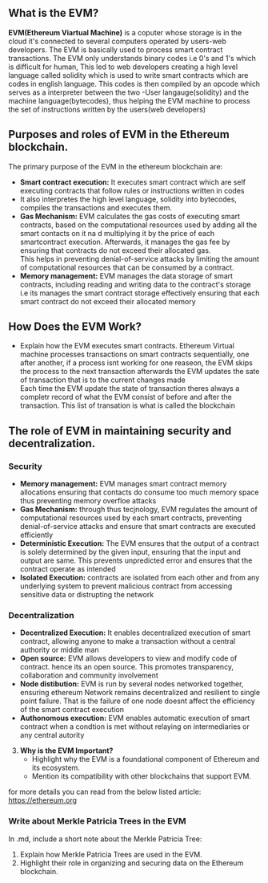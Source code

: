 ## What is the EVM?
  
   **EVM(Ethereum Viartual Machine)** is a coputer whose storage is in the cloud it's connected to 
   several computers operated by users-web developers. The EVM is basically used to process smart
   contract transactions. The EVM only understands binary codes i.e 0's and 1's which is difficult
   for human, This led to web developers creating a high level language called solidity which is
   used to write smart contracts which are codes in english language. This codes is then compiled
   by an opcode which serves as a interpreter between the two -User langauge(solidity) and the 
   machine language(bytecodes), thus helping the EVM machine to process the set of instructions 
   written by the users(web developers)</p>
   
## Purposes and roles of EVM in the Ethereum blockchain.

   The primary purpose of the EVM in the ethereum blockchain are:
   - **Smart contract execution:** It executes smart contract which are self executing contracts 
   that follow rules or instructions written in codes
   - It also interpretes the high level language, solidity into bytecodes, compiles the 
   transactions and executes them.
   - **Gas Mechanism:** EVM calculates the gas costs of executing smart contracts, based on the 
   computational resources used by adding all the smart contacts on it na d multiplying it
   by the price of each smartcontract execution. Afterwards, it manages the gas fee by ensuring
   that contracts do not exceed their allocated gas.<br>
   This helps in preventing denial-of-service attacks by limiting the amount of computational 
   resources that can be consumed by a contract.
   - **Memory management:** EVM manages the data storage of smart contracts, including reading and 
   writing data to the contract's storage i.e its manages the smart contract storage effectively 
   ensuring that each smart contract do not exceed their allocated memory

## How Does the EVM Work?
   - Explain how the EVM executes smart contracts.
   Ethereum Virtual machine processes transactions on smart contracts sequentially, one after 
   another, if a process isnt working for one reaseon, the EVM skips the process to the next 
   transaction afterwards the EVM updates the sate of transaction that is to the current changes
   made<br>
   Each time the EVM update the state of transaction theres always a completr record of what the 
   EVM consist of before and after the transaction. This list of transation is what is called the 
   blockchain

## The role of EVM in maintaining security and decentralization.
  ### Security
  - **Memory management:** EVM manages smart contract memory allocations ensuring that contacts do
  consume too much memory space thus preventing memory overfloe attacks
  - **Gas Mechanism:** through thus tecjnology, EVM regulates the amount of computational 
  resources used by each smart contracts, preventing denial-of-service attacks and ensure that 
  smart contracts are executed efficiently
  - **Deterministic Execution:** The EVM ensures that the output of a contract is solely determined
   by the given input, ensuring that the input and output are same. This prevents unpredicted 
   error and  ensures that the contract operate as intended 
  - **Isolated Execution:** contracts are isolated from each other and from any underlying system 
  to prevent malicious contract from accessing sensitive data or distrupting the network

  ### Decentralization
  - **Decentralized Execution:** It enables decentralized execution of smart contract, allowing 
  anyone to make a transaction without a central authority or middle man
  - **Open source:** EVM allows developers to view and modify code of contract. hence its an open
   source. This promotes transparency, collaboration and community involvement
  - **Node distibution:** EVM is run by several nodes networked together, ensuring ethereum Network 
  remains decentralized and resilient to single point failure. That is the failure of one node
  doesnt affect the efficiency of the smart contract execution
  - **Authonomous execution:** EVM enables automatic execution of smart contract when a condtion is 
  met without relaying on intermediaries or any central autority

3. **Why is the EVM Important?**
   - Highlight why the EVM is a foundational component of Ethereum and its ecosystem.
   - Mention its compatibility with other blockchains that support EVM.

for more details you can read from the below listed article:
   https://ethereum.org

### Write about Merkle Patricia Trees in the EVM
In .md, include a short note about the Merkle Patricia Tree:

1. Explain how Merkle Patricia Trees are used in the EVM.
2. Highlight their role in organizing and securing data on the Ethereum blockchain.
